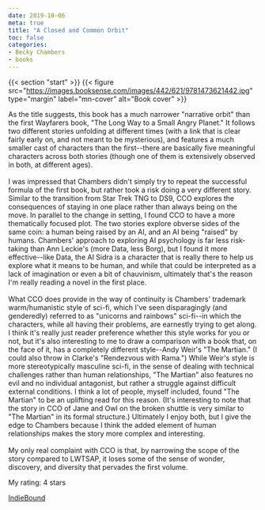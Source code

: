 ```yaml
---
date: 2019-10-06
meta: true
title: "A Closed and Common Orbit"
toc: false
categories:
- Becky Chambers
- books
---
```


{{< section "start" >}}
{{< figure src="https://images.booksense.com/images/442/621/9781473621442.jpg" type="margin" label="mn-cover" alt="Book cover" >}}

As the title suggests, this book has a much narrower "narrative orbit" than the first Wayfarers book, "The Long Way to a Small Angry Planet." It follows two different stories unfolding at different times (with a link that is clear fairly early on, and not meant to be mysterious), and features a much smaller cast of characters than the first--there are basically five meaningful characters across both stories (though one of them is extensively observed in both, at different ages). <br /><br />I was impressed that Chambers didn't simply try to repeat the successful formula of the first book, but rather took a risk doing a very different story. Similar to the transition from Star Trek TNG to DS9, CCO explores the consequences of staying in one place rather than always being on the move. In parallel to the change in setting, I found CCO to have a more thematically focused plot. The two stories explore obverse sides of the same coin: a human being raised by an AI, and an AI being "raised" by humans. Chambers' approach to exploring AI psychology is far less risk-taking than Ann Leckie's (more Data, less Borg), but I found it more effective--like Data, the AI Sidra is a character that is really there to help us explore what it means to be human, and while that could be interpreted as a lack of imagination or even a bit of chauvinism, ultimately that's the reason I'm really reading a novel in the first place.<br /><br />What CCO does provide in the way of continuity is Chambers' trademark warm/humanistic style of sci-fi, which I've seen disparagingly (and genderedly) referred to as "unicorns and rainbows" sci-fi--in which the characters, while all having their problems, are earnestly trying to get along. I think it's really just reader preference whether this style works for you or not, but it's also interesting to me to draw a comparison with a book that, on the face of it, has a completely different style--Andy Weir's "The Martian." (I could also throw in Clarke's "Rendezvous with Rama.") While Weir's style is more stereotypically masculine sci-fi, in the sense of dealing with technical challenges rather than human relationships, "The Martian" also features no evil and no individual antagonist, but rather a struggle against difficult external conditions. I think a lot of people, myself included, found "The Martian" to be an uplifting read for this reason. (It's interesting to note that the story in CCO of Jane and Owl on the broken shuttle is very similar to "The Martian" in its formal structure.) Ultimately I enjoy both, but I give the edge to Chambers because I think the added element of human relationships makes the story more complex and interesting.<br /><br />My only real complaint with CCO is that, by narrowing the scope of the story compared to LWTSAP, it loses some of the sense of wonder, discovery, and diversity that pervades the first volume.

My rating: 4 stars  

[IndieBound](https://www.indiebound.org/book/9781473621442)

